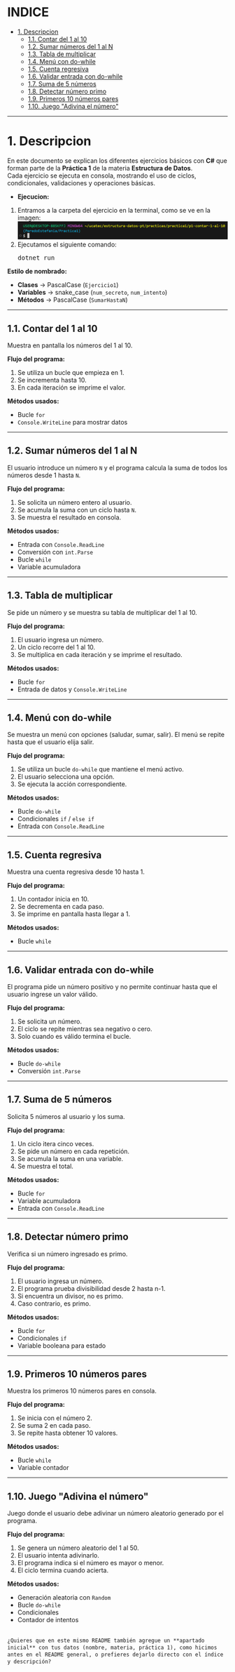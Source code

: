 # **INDICE**
- [1. Descripcion](#1-descripcion)
	- [1.1. Contar del 1 al 10](#11-contar-del-1-al-10)
	- [1.2. Sumar números del 1 al N](#12-sumar-números-del-1-al-n)
	- [1.3. Tabla de multiplicar](#13-tabla-de-multiplicar)
	- [1.4. Menú con do-while](#14-menú-con-do-while)
	- [1.5. Cuenta regresiva](#15-cuenta-regresiva)
	- [1.6. Validar entrada con do-while](#16-validar-entrada-con-do-while)
	- [1.7. Suma de 5 números](#17-suma-de-5-números)
	- [1.8. Detectar número primo](#18-detectar-número-primo)
	- [1.9. Primeros 10 números pares](#19-primeros-10-números-pares)
	- [1.10.  Juego "Adivina el número"](#110-juego-adivina-el-número)

---

# 1. Descripcion

En este documento se explican los diferentes ejercicios básicos con **C#** que forman parte de la **Práctica 1** de la materia **Estructura de Datos**.  
Cada ejercicio se ejecuta en consola, mostrando el uso de ciclos, condicionales, validaciones y operaciones básicas.  

- **Ejecucion:**

1. Entramos a la carpeta del ejercicio en la terminal, como se ve en la imagen:
   ![Ruta](DireccionCarpeta.png)
2. Ejecutamos el siguiente comando:
   <pre>
   dotnet run</pre>

**Estilo de nombrado:**

* **Clases** → PascalCase (`Ejercicio1`)
* **Variables** → snake\_case (`num_secreto`, `num_intento`)
* **Métodos** → PascalCase (`SumarHastaN`)

---

## 1.1. Contar del 1 al 10

Muestra en pantalla los números del 1 al 10.

**Flujo del programa:**

1. Se utiliza un bucle que empieza en 1.
2. Se incrementa hasta 10.
3. En cada iteración se imprime el valor.

**Métodos usados:**

* Bucle `for`
* `Console.WriteLine` para mostrar datos

---

## 1.2. Sumar números del 1 al N

El usuario introduce un número `N` y el programa calcula la suma de todos los números desde 1 hasta `N`.

**Flujo del programa:**

1. Se solicita un número entero al usuario.
2. Se acumula la suma con un ciclo hasta `N`.
3. Se muestra el resultado en consola.

**Métodos usados:**

* Entrada con `Console.ReadLine`
* Conversión con `int.Parse`
* Bucle `while`
* Variable acumuladora

---

## 1.3. Tabla de multiplicar

Se pide un número y se muestra su tabla de multiplicar del 1 al 10.

**Flujo del programa:**

1. El usuario ingresa un número.
2. Un ciclo recorre del 1 al 10.
3. Se multiplica en cada iteración y se imprime el resultado.

**Métodos usados:**

* Bucle `for`
* Entrada de datos y `Console.WriteLine`

---

## 1.4. Menú con do-while

Se muestra un menú con opciones (saludar, sumar, salir). El menú se repite hasta que el usuario elija salir.

**Flujo del programa:**

1. Se utiliza un bucle `do-while` que mantiene el menú activo.
2. El usuario selecciona una opción.
3. Se ejecuta la acción correspondiente.

**Métodos usados:**

* Bucle `do-while`
* Condicionales `if` / `else if`
* Entrada con `Console.ReadLine`

---

## 1.5. Cuenta regresiva

Muestra una cuenta regresiva desde 10 hasta 1.

**Flujo del programa:**

1. Un contador inicia en 10.
2. Se decrementa en cada paso.
3. Se imprime en pantalla hasta llegar a 1.

**Métodos usados:**

* Bucle `while`

---

## 1.6. Validar entrada con do-while

El programa pide un número positivo y no permite continuar hasta que el usuario ingrese un valor válido.

**Flujo del programa:**

1. Se solicita un número.
2. El ciclo se repite mientras sea negativo o cero.
3. Solo cuando es válido termina el bucle.

**Métodos usados:**

* Bucle `do-while`
* Conversión `int.Parse`

---

## 1.7. Suma de 5 números

Solicita 5 números al usuario y los suma.

**Flujo del programa:**

1. Un ciclo itera cinco veces.
2. Se pide un número en cada repetición.
3. Se acumula la suma en una variable.
4. Se muestra el total.

**Métodos usados:**

* Bucle `for`
* Variable acumuladora
* Entrada con `Console.ReadLine`

---

## 1.8. Detectar número primo

Verifica si un número ingresado es primo.

**Flujo del programa:**

1. El usuario ingresa un número.
2. El programa prueba divisibilidad desde 2 hasta n-1.
3. Si encuentra un divisor, no es primo.
4. Caso contrario, es primo.

**Métodos usados:**

* Bucle `for`
* Condicionales `if`
* Variable booleana para estado

---

## 1.9. Primeros 10 números pares

Muestra los primeros 10 números pares en consola.

**Flujo del programa:**

1. Se inicia con el número 2.
2. Se suma 2 en cada paso.
3. Se repite hasta obtener 10 valores.

**Métodos usados:**

* Bucle `while`
* Variable contador

---

## 1.10.  Juego "Adivina el número"

Juego donde el usuario debe adivinar un número aleatorio generado por el programa.

**Flujo del programa:**

1. Se genera un número aleatorio del 1 al 50.
2. El usuario intenta adivinarlo.
3. El programa indica si el número es mayor o menor.
4. El ciclo termina cuando acierta.

**Métodos usados:**

* Generación aleatoria con `Random`
* Bucle `do-while`
* Condicionales
* Contador de intentos

```

¿Quieres que en este mismo README también agregue un **apartado inicial** con tus datos (nombre, materia, práctica 1), como hicimos antes en el README general, o prefieres dejarlo directo con el índice y descripción?
```
